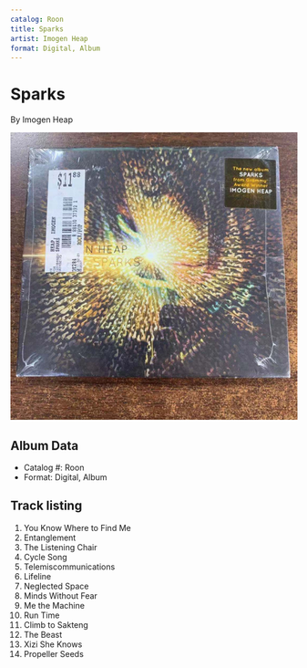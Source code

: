 ```yaml
---
catalog: Roon
title: Sparks
artist: Imogen Heap
format: Digital, Album
---
```


# Sparks

By Imogen Heap

![](../../assets/albumcovers/Imogen_Heap-Sparks.png)

## Album Data

- Catalog #: Roon
- Format: Digital, Album


## Track listing


1. You Know Where to Find Me
2. Entanglement
3. The Listening Chair
4. Cycle Song
5. Telemiscommunications
6. Lifeline
7. Neglected Space
8. Minds Without Fear
9. Me the Machine
10. Run Time
11. Climb to Sakteng
12. The Beast
13. Xizi She Knows
14. Propeller Seeds

